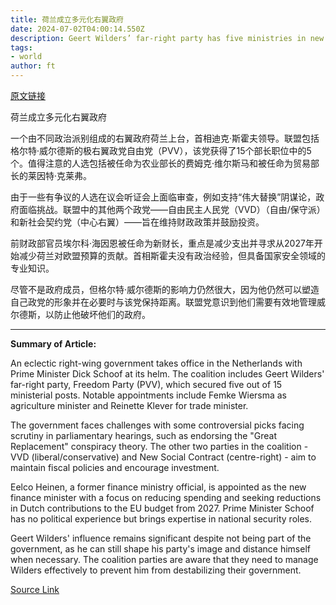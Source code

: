 ```yaml
---
title: 荷兰成立多元化右翼政府
date: 2024-07-02T04:00:14.550Z
description: Geert Wilders’ far-right party has five ministries in new Schoof cabinet, including trade and migration
tags: 
- world
author: ft
---
```


[原文链接](https://ft.com/content/a2d4d634-5fbb-4458-a242-04d4ec64c2ce)

荷兰成立多元化右翼政府

一个由不同政治派别组成的右翼政府荷兰上台，首相迪克·斯霍夫领导。联盟包括格尔特·威尔德斯的极右翼政党自由党（PVV），该党获得了15个部长职位中的5个。值得注意的人选包括被任命为农业部长的费姆克·维尔斯马和被任命为贸易部长的莱因特·克莱弗。

由于一些有争议的人选在议会听证会上面临审查，例如支持“伟大替换”阴谋论，政府面临挑战。联盟中的其他两个政党——自由民主人民党（VVD）（自由/保守派）和新社会契约党（中心右翼）——旨在维持财政政策并鼓励投资。

前财政部官员埃尔科·海因恩被任命为新财长，重点是减少支出并寻求从2027年开始减少荷兰对欧盟预算的贡献。首相斯霍夫没有政治经验，但具备国家安全领域的专业知识。

尽管不是政府成员，但格尔特·威尔德斯的影响力仍然很大，因为他仍然可以塑造自己政党的形象并在必要时与该党保持距离。联盟党意识到他们需要有效地管理威尔德斯，以防止他破坏他们的政府。

---

 **Summary of Article:**

An eclectic right-wing government takes office in the Netherlands with Prime Minister Dick Schoof at its helm. The coalition includes Geert Wilders' far-right party, Freedom Party (PVV), which secured five out of 15 ministerial posts. Notable appointments include Femke Wiersma as agriculture minister and Reinette Klever for trade minister.

The government faces challenges with some controversial picks facing scrutiny in parliamentary hearings, such as endorsing the "Great Replacement" conspiracy theory. The other two parties in the coalition - VVD (liberal/conservative) and New Social Contract (centre-right) - aim to maintain fiscal policies and encourage investment.

Eelco Heinen, a former finance ministry official, is appointed as the new finance minister with a focus on reducing spending and seeking reductions in Dutch contributions to the EU budget from 2027. Prime Minister Schoof has no political experience but brings expertise in national security roles.

Geert Wilders' influence remains significant despite not being part of the government, as he can still shape his party's image and distance himself when necessary. The coalition parties are aware that they need to manage Wilders effectively to prevent him from destabilizing their government.

[Source Link](https://ft.com/content/a2d4d634-5fbb-4458-a242-04d4ec64c2ce)


